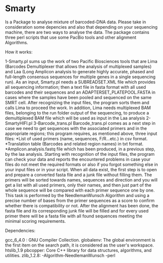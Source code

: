 # Smarty

Is a Package to analyse mixture of barcoded-DNA data.
Please take in consideration some depencies and also that depending on your sequencing machine, there are two ways to analyse the data.
The package contains three perl scripts that use some PacBio tools and other alignment Algorithms.

How it works:

1-Smarty.pl sums up the work of two Pacific Biosciences tools that are Lima (Barcodes Demultiplexer
that allows the analysis of multiplexed samples) and Laa (Long Amplicon
analysis to generate highly accurate, phased and full-length consensus sequences for multiple genes
in a single sequencing run).
As an input, Smarty.pl needs a SUBREADSET.XML file which provides all sequencing information; then
a text file in fasta format with all used barcodes and their sequences and an
ADAPTERSET_PLATEPOOL.FASTA in cases where the samples have been pooled and sequenced
on the same SMRT cell.
After recognizing the input files, the program sorts them and calls Lima to proceed the work.
In addition, Lima needs multiplexed BAM files, belonging to the run folder output of the sequencing, to
produce a demultiplexed BAM file which will be used as input in the Laa analysis
2-SmartyHIFI.pl
3-Barcode_trans.pl
Barcode_trans.pl comes as a next step in case we need to get sequences with the associated
primers and in the appropriate regions; this program requires, as mentioned above, three input files:
*List of used primers (name, sequences, F/R...etc.) in csv format.
*Translation table (Barcodes and related region names) in txt format.
*Amplicon.analysis.fastq file which has been produced, in a previous step, by the laa analysis.
Starting with recognition of the input files, the program can check your data and reports the
encountered problems in case your files do not meet the required formats or also if you forgot
something else in your input files or in your script.
When all data exist, the first step is to open and prepare a converted fasta file and a junk file without
filling them.
The primers will be sorted towards names, sequences and direction and you will get a list with all used
primers, only their names, and then just part of the whole sequence will be compared with each primer
sequence one by one. This task is performed by the NeedlemanWunsch Algorithm and using a precise
number of bases from the primer sequences as a score to confirm whether there is compatibility or not.
After the alignment has been done, the fasta file and its corresponding junk file will be filled and for
every used primer there will be a fasta file with all found sequences meeting the minimal scoring
requirements.

Dependencies:

gcc_6_4.0 : GNU Compiler Collection.
globalenv: The global environment is the first item on the search path, it is considered as the
user's workspace.
htslib_1.9
pbcopper: Core C++ library for data structures, algorithms, and utilities.
zlib_1.2.8:
-Algorithm-NeedlemanWunsch
-perl
